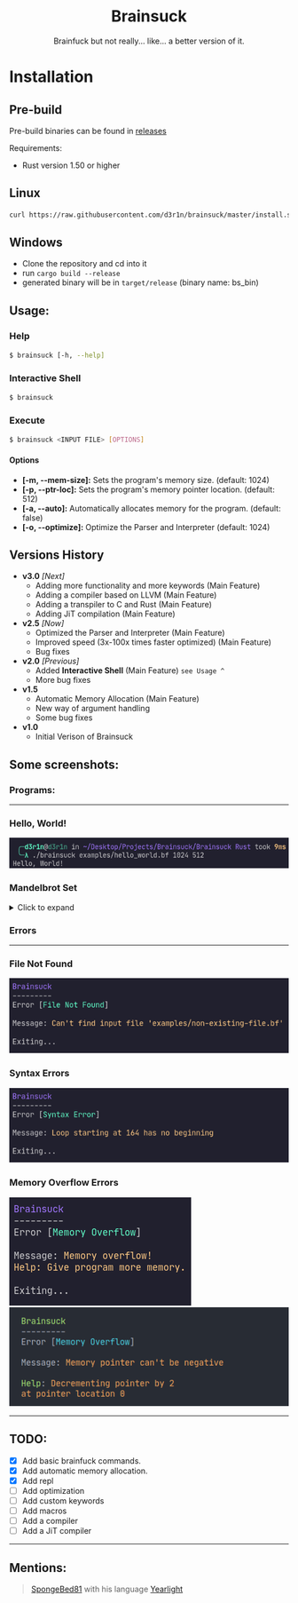 <div align="center">
	<h1>Brainsuck</h1>
	Brainfuck but not really... like... a better version of it.
</div>

<h1>Installation</h1>

<h2>Pre-build</h2>

Pre-build binaries can be found in [releases](https://github.com/d3r1n/brainsuck/releases/)

Requirements:

- Rust version 1.50 or higher

<h2>Linux</h2>

```bash
curl https://raw.githubusercontent.com/d3r1n/brainsuck/master/install.sh | bash
```

<h2>Windows</h2>

- Clone the repository and cd into it
- run `cargo build --release`
- generated binary will be in `target/release` (binary name: bs_bin)

<h2>Usage:</h2>

<h3>Help</h3>

```bash
$ brainsuck [-h, --help]
```

<h3>Interactive Shell</h3>

```bash
$ brainsuck
```

<h3>Execute</h3>

```bash
$ brainsuck <INPUT FILE> [OPTIONS]
```

<h4>Options</h4>

- **[-m, --mem-size]:** Sets the program's memory size. 			(default: 1024)
- **[-p, --ptr-loc]:** Sets the program's memory pointer location. 	(default: 512)
- **[-a, --auto]:** Automatically allocates memory for the program. (default: false)
- **[-o, --optimize]:** Optimize the Parser and Interpreter 		(default: 1024)

<h2>Versions History</h2>

- **v3.0** *[Next]*
	* Adding more functionality and more keywords (Main Feature)
	* Adding a compiler based on LLVM (Main Feature)
	* Adding a transpiler to C and Rust (Main Feature)
	* Adding JiT compilation (Main Feature)
- **v2.5** *[Now]*
	* Optimized the Parser and Interpreter (Main Feature)
	* Improved speed (3x-100x times faster optimized) (Main Feature)
	* Bug fixes
- **v2.0** *[Previous]*
	* Added **Interactive Shell** (Main Feature) `see Usage ^`
	* More bug fixes
- **v1.5**
	* Automatic Memory Allocation (Main Feature)
	* New way of argument handling
	* Some bug fixes
- **v1.0**
	* Initial Verison of Brainsuck

<h2>Some screenshots:</h2>

<h3>Programs:</h3>

---

<h3>Hello, World!</h3>
<img src="./assets/hello_world.png" alt="">

<h3>Mandelbrot Set</h3>

<details>

<summary>Click to expand</summary>
<img src="./assets/mandel_brot.png">

</details>

<h3>Errors</h3>

---

<h3>File Not Found</h3>
<img src="./assets/file_not_found.png" alt="">

<h3>Syntax Errors</h3>
<img src="./assets/syntax_error.png" alt="">

<h3>Memory Overflow Errors</h3>
<img src="./assets/memory_overflow.png" alt="">
<img src="./assets/neg_ptr.png" alt="">

---

<h2>TODO:</h2>

- [X]   Add basic brainfuck commands.
- [X]   Add automatic memory allocation.
- [X]	Add repl
- [ ]   Add optimization
- [ ]   Add custom keywords
- [ ]   Add macros
- [ ]   Add a compiler
- [ ]   Add a JiT compiler

---

<h2>Mentions:</h2>

> [SpongeBed81](https://github.com/SpongeBed81) with his language [Yearlight](https://github.com/SpongeBed81/yearlight)
